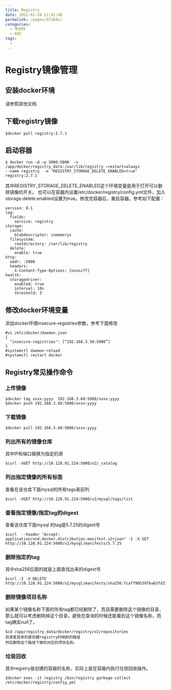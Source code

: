 ```yaml
---
title: Registry
date: 2022-01-20 11:41:48
permalink: /pages/97264c/
categories:
  - 中间件
  - K8S
tags:
  - 
---
```



# Registry镜像管理



## 安装docker环境

请参照其他文档



## 下载registry镜像

`$docker pull registry:2.7.1`



## 启动容器

``` 
$ docker run –d –p 5000:5000  -v /app/docker/registry_data:/var/lib/registry –restart=always 
--name registry  -e "REGISTRY_STORAGE_DELETE_ENABLED=true" registry:2.7.1
```

其中REGISTRY_STORAGE_DELETE_ENABLED这个环境变量是用于打开可以删除镜像的开关。
也可以在容器内设置/etc/docker/registry/config.yml文件，加入storage.delete.enabled设置为true。修改完容器后，重启容器。参考如下配置：

``` 
version: 0.1
log:
  fields:
    service: registry
storage:
  cache:
    blobdescriptor: inmemorys
  filesystem:
    rootdirectory: /var/lib/registry
  delete:
    enable: true
http:        
  addr: :5000                        
  headers:                           
    X-Content-Type-Options: [nosniff]
health:          
  storagedriver: 
    enabled: true
    interval: 10s
    threshold: 3
```



## 修改docker环境变量

添加docker环境insecure-registries参数，参考下面修改

``` 
#vi /etc/docker/daemon.json
{
  "insecure-registries": [“192.168.3.58:5000”]
}
#systemctl daemon-reload
#systemctl restart docker
```



## Registry常见操作命令

### 上传镜像

``` 
$docker tag xxxx:yyyy  192.168.3.60:5000/xxxx:yyyy
$docker push 192.168.3.60:5000/xxxx:yyyy
```



### 下载镜像

`$docker pull 192.168.3.60:5000/xxxx:yyyy`



### 列出所有的镜像仓库

其中IP和端口替换为指定的源

``` 
$curl -XGET http://10.128.91.224:5000/v2/_catalog
```



### 列出指定镜像的所有标签

查看在该仓库下面mysql的所有tags表前列

``` 
$curl -XGET http://10.128.91.224:5000/v2/mysql/tags/list
```



### 查看指定镜像/指定tag的digest

查看该仓库下面mysql 的tag是5.7.25的digest号

``` 
$curl  --header "Accept: application/vnd.docker.distribution.manifest.v2+json" -I -X GET http://10.128.91.224:5000/v2/mysql/manifests/5.7.25
```



### 删除指定的tag

其中sha256后面的就是上面查找出来的digest号

``` 
$curl -I -X DELETE http://10.128.91.224:5000/v2/mysql/manifests/sha256:fcaff905397ba63fd376d0c3019f1f1cb6e7506131389edbcb3d22719f1ae54d
```



### 删除镜像项目名称

如果某个镜像名称下面的所有tag都已经删除了，而且需要删除这个镜像的目录，那么就可以考虑删除掉这个目录，避免在查询的时候还能看到这个镜像名称，而tag确实null了。

``` 
$cd /app/registry_data/docker/registry/v2/repositories
目录是具体的是创建registry时映射的路径
然后删除这个路径下面的对应的项目名称。
```



### 垃圾回收

其中registry是创建的容器的名称，实际上是在容器内执行垃圾回收操作。

`$docker exec -it registry /bin/registry garbage-collect /etc/docker/registry/config.yml`

